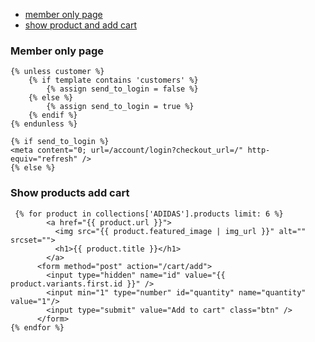  - [member only page](#member-only-page)
 - [show product and add cart](#show-products-add-cart)


### Member only page
```liquid
{% unless customer %}
    {% if template contains 'customers' %}
        {% assign send_to_login = false %}
    {% else %}
        {% assign send_to_login = true %}
    {% endif %}
{% endunless %}
 
{% if send_to_login %}
<meta content="0; url=/account/login?checkout_url=/" http-equiv="refresh" />
{% else %}
```


### Show products add cart

```liquid
 {% for product in collections['ADIDAS'].products limit: 6 %}
        <a href="{{ product.url }}">
          <img src="{{ product.featured_image | img_url }}" alt="" srcset="">
          <h1>{{ product.title }}</h1>
        </a>
      <form method="post" action="/cart/add">
        <input type="hidden" name="id" value="{{ product.variants.first.id }}" />
        <input min="1" type="number" id="quantity" name="quantity" value="1"/>
        <input type="submit" value="Add to cart" class="btn" />
      </form> 
{% endfor %}
```

